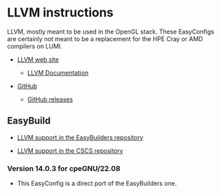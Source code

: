 # LLVM instructions

LLVM, mostly meant to be used in the OpenGL stack. These EasyConfigs are certainly 
not meant to be a replacement for the HPE Cray or AMD compilers on LUMI.
-   [LLVM web site](https://llvm.org/)

    -   [LLVM Documentation](https://llvm.org/docs/)


-   [GitHub](https://github.com/llvm/llvm-project)
    
    -   [GitHub releases](https://github.com/llvm/llvm-project/releases) 
    
    
## EasyBuild

-   [LLVM support in the EasyBuilders repository](https://github.com/easybuilders/easybuild-easyconfigs/tree/develop/easybuild/easyconfigs/l/LLVM)
    
-   [LLVM support in the CSCS repository](https://github.com/eth-cscs/production/tree/master/easybuild/easyconfigs/l/LLVM)
    

### Version 14.0.3 for cpeGNU/22.08

-   This EasyConfig is a direct port of the EasyBuilders one.


